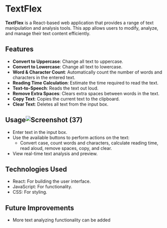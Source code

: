 

# TextFlex

**TextFlex** is a React-based web application that provides a range of text manipulation and analysis tools. This app allows users to modify, analyze, and manage their text content efficiently.

## Features

- **Convert to Uppercase**: Change all text to uppercase.
- **Convert to Lowercase**: Change all text to lowercase.
- **Word & Character Count**: Automatically count the number of words and characters in the entered text.
- **Reading Time Calculation**: Estimate the time required to read the text.
- **Text-to-Speech**: Reads the text out loud.
- **Remove Extra Spaces**: Clears extra spaces between words in the text.
- **Copy Text**: Copies the current text to the clipboard.
- **Clear Text**: Deletes all text from the input box.


## Usage![Screenshot (37)](https://github.com/user-attachments/assets/da818cbf-1bf4-415b-8707-8d089b52c8a2)


- Enter text in the input box.
- Use the available buttons to perform actions on the text:
  - Convert case, count words and characters, calculate reading time, read aloud, remove spaces, copy, and clear.
- View real-time text analysis and preview.

## Technologies Used
- React: For building the user interface.
- JavaScript: For functionality.
- CSS: For styling.


## Future Improvements
- More text analyzing functionality can be added
